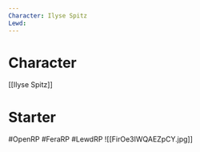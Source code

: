 ```yaml
---
Character: Ilyse Spitz
Lewd: 
---
```

# Character
[[Ilyse Spitz]]

# Starter


#OpenRP #FeraRP #LewdRP
![[FirOe3IWQAEZpCY.jpg]]